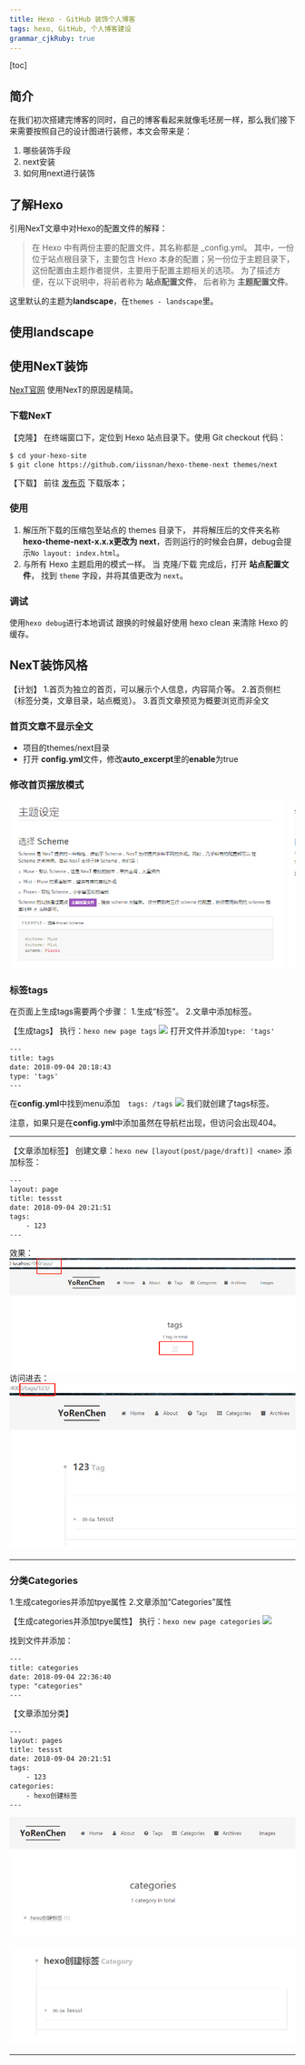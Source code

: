 ```yaml
---
title: Hexo - GitHub 装饰个人博客
tags: hexo, GitHub, 个人博客建设
grammar_cjkRuby: true
---
```


[toc]

## 简介
在我们初次搭建完博客的同时，自己的博客看起来就像毛坯房一样，那么我们接下来需要按照自己的设计图进行装修，本文会带来是：
1. 哪些装饰手段
2. next安装
3. 如何用next进行装饰

## 了解Hexo
引用NexT文章中对Hexo的配置文件的解释：
> 在 Hexo 中有两份主要的配置文件，其名称都是 _config.yml。 其中，一份位于站点根目录下，主要包含 Hexo 本身的配置；另一份位于主题目录下，这份配置由主题作者提供，主要用于配置主题相关的选项。
为了描述方便，在以下说明中，将前者称为 **站点配置文件**， 后者称为 **主题配置文件**。

这里默认的主题为**landscape**，在`themes - landscape`里。
## 使用landscape

## 使用NexT装饰
[NexT官网][1]
使用NexT的原因是精简。
### 下载NexT
【克隆】
在终端窗口下，定位到 Hexo 站点目录下。使用 Git checkout 代码：
``` stylus
$ cd your-hexo-site
$ git clone https://github.com/iissnan/hexo-theme-next themes/next
```
【下载】
前往 [发布页][2] 下载版本；

### 使用
1. 解压所下载的压缩包至站点的 themes 目录下， 并将解压后的文件夹名称**hexo-theme-next-x.x.x更改为 next**，否则运行的时候会白屏，debug会提示`No layout: index.html`。
2. 与所有 Hexo 主题启用的模式一样。 当 克隆/下载 完成后，打开 **站点配置文件**， 找到 `theme` 字段，并将其值更改为 `next`。

### 调试
使用`hexo debug`进行本地调试
跟换的时候最好使用 hexo clean 来清除 Hexo 的缓存。

## NexT装饰风格
【计划】
1.首页为独立的首页，可以展示个人信息，内容简介等。
2.首页侧栏（标签分类，文章目录，站点概览）。
3.首页文章预览为概要浏览而非全文

### 首页文章不显示全文
- 项目的themes/next目录
- 打开 **config.yml**文件，修改**auto_excerpt**里的**enable**为true

### 修改首页摆放模式
![enter description here][3]

### 标签tags
在页面上生成tags需要两个步骤：
1.生成“标签”。
2.文章中添加标签。

【生成tags】
执行：`hexo new page tags`
![][4]
打开文件并添加`type: 'tags'`

``` stylus
---
title: tags
date: 2018-09-04 20:18:43
type: 'tags'
---
```
在**config.yml**中找到menu添加`  tags: /tags` 
![][5]
我们就创建了tags标签。

注意，如果只是在**config.yml**中添加虽然在导航栏出现，但访问会出现404。

----------
【文章添加标签】
创建文章：`hexo new [layout(post/page/draft)] <name>` 
添加标签：

``` stylus
---
layout: page
title: tessst
date: 2018-09-04 20:21:51
tags:
    - 123
---
```
效果：
![enter description here][6]
访问进去：
![enter description here][7]

---------

### 分类Categories
1.生成categories并添加tpye属性
2.文章添加“Categories”属性

【生成categories并添加tpye属性】
执行：`hexo new page categories`
![][8]

找到文件并添加：
``` stylus
---
title: categories
date: 2018-09-04 22:36:40
type: "categories"
---
```
【文章添加分类】

``` stylus
---
layout: pages
title: tessst
date: 2018-09-04 20:21:51
tags:
    - 123
categories:
    - hexo创建标签
---
```
![enter description here][9]

![enter description here][10]

-------


  [1]: https://theme-next.iissnan.com/getting-started.html
  [2]: https://github.com/iissnan/hexo-theme-next/releases
  [3]: ./images/1535389772099.jpg
  [4]: ./images/1536068847445.jpg
  [5]: ./images/1536069060347.jpg
  [6]: ./images/1536070688519.jpg
  [7]: ./images/1536070719368.jpg
  [8]: ./images/1536071818930.jpg
  [9]: ./images/1536072297386.jpg
  [10]: ./images/1536072309496.jpg